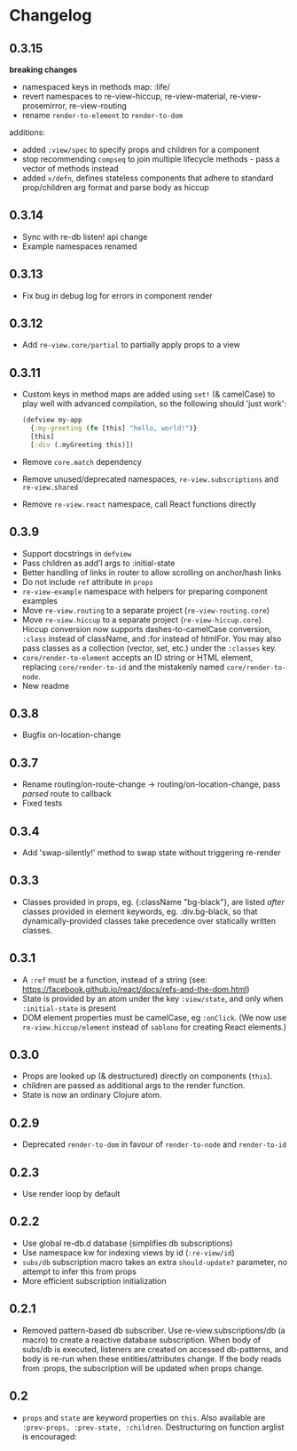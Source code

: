 
# Changelog

## 0.3.15

**breaking changes**

- namespaced keys in methods map: :life/<lifecycle-method>
- revert namespaces to re-view-hiccup, re-view-material, re-view-prosemirror, re-view-routing
- rename `render-to-element` to `render-to-dom`

additions:
- added `:view/spec` to specify props and children for a component
- stop recommending `compseq` to join multiple lifecycle methods - pass a vector of methods instead
- added `v/defn`, defines stateless components that adhere to standard prop/children arg format and parse body as hiccup


## 0.3.14

- Sync with re-db listen! api change
- Example namespaces renamed

## 0.3.13

- Fix bug in debug log for errors in component render

## 0.3.12

- Add `re-view.core/partial` to partially apply props to a view

## 0.3.11

- Custom keys in method maps are added using `set!` (& camelCase) to play well with advanced compilation, so
  the following should 'just work':
  
  ```clj
  (defview my-app
    {:my-greeting (fn [this] "hello, world!")}
    [this]
    [:div (.myGreeting this)])
  ```
- Remove `core.match` dependency
- Remove unused/deprecated namespaces, `re-view.subscriptions` and `re-view.shared`
- Remove `re-view.react` namespace, call React functions directly

## 0.3.9
- Support docstrings in `defview`
- Pass children as add'l args to :initial-state
- Better handling of links in router to allow scrolling on anchor/hash links
- Do not include `ref` attribute in `props`
- `re-view-example` namespace with helpers for preparing component examples
- Move `re-view.routing` to a separate project (`re-view-routing.core`)
- Move `re-view.hiccup` to a separate project (`re-view-hiccup.core`). Hiccup conversion now supports dashes-to-camelCase conversion, `:class` instead of className, and :for instead of htmlFor. You may also pass classes as a collection (vector, set, etc.) under the `:classes` key.
- `core/render-to-element` accepts an ID string or HTML element, replacing `core/render-to-id` and the mistakenly named `core/render-to-node`.
- New readme

## 0.3.8
- Bugfix on-location-change 

## 0.3.7
- Rename routing/on-route-change -> routing/on-location-change, pass *parsed* route to callback
- Fixed tests

## 0.3.4
- Add 'swap-silently!' method to swap state without triggering re-render

## 0.3.3
- Classes provided in props, eg. {:className "bg-black"}, are listed *after* classes provided in element keywords, eg. :div.bg-black, so that dynamically-provided classes take precedence over statically written classes.

## 0.3.1
- A `:ref` must be a function, instead of a string (see: https://facebook.github.io/react/docs/refs-and-the-dom.html)
- State is provided by an atom under the key `:view/state`, and only when `:initial-state` is present
- DOM element properties must be camelCase, eg `:onClick`. (We now use `re-view.hiccup/element` instead of `sablono` for creating React elements.)

## 0.3.0
- Props are looked up (& destructured) directly on components (`this`). 
- children are passed as additional args to the render function. 
- State is now an ordinary Clojure atom.

## 0.2.9
- Deprecated `render-to-dom` in favour of `render-to-node` and `render-to-id`

## 0.2.3
- Use render loop by default

## 0.2.2

- Use global re-db.d database (simplifies db subscriptions)
- Use namespace kw for indexing views by id (`:re-view/id`)
- `subs/db` subscription macro takes an extra `should-update?` parameter, no attempt to infer this from props
- More efficient subscription initialization

## 0.2.1

- Removed pattern-based db subscriber. Use re-view.subscriptions/db (a macro) to create a reactive database subscription. When body of subs/db is executed, listeners are created on accessed db-patterns, and body is re-run when these entities/attributes change. If the body reads from :props, the subscription will be updated when props change.

## 0.2
- `props` and `state` are keyword properties on `this`. Also available are `:prev-props, :prev-state, :children`. Destructuring on function arglist is encouraged:      
